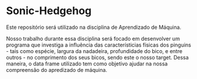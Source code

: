 # Sonic-Hedgehog
Este repositório será utilizado na disciplina de Aprendizado de Máquina.

Nosso trabalho durante essa disciplina será focado em desenvolver um programa que investiga a influência das característicias físicas dos pinguins - tais como espécie, largura da nadadeira, profundidade do bico, e entre outros - no comprimento dos seus bicos, sendo este o nosso target. Dessa maneira, o data frame utilizado tem como objetivo ajudar na nossa compreensão do apredizado de máquina.
